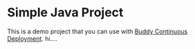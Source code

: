 # Simple Java Project
This is a demo project that you can use with [Buddy Continuous Deployment](https://buddy.works).
hi....
